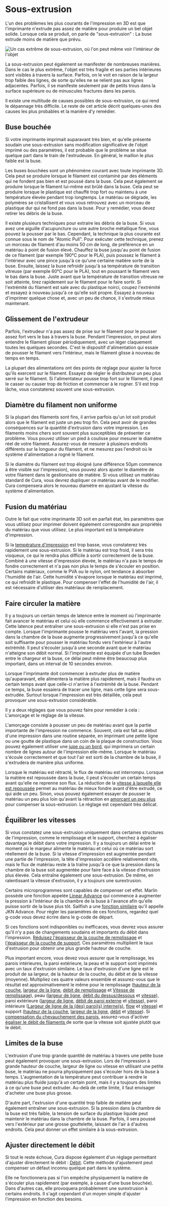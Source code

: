 Sous-extrusion
====
L'un des problèmes les plus courants de l'impression en 3D est que l'imprimante n'extrude pas assez de matière pour produire un bel objet solide. Lorsque cela se produit, on parle de "sous-extrusion" : La buse extrude moins de matière que prévu.

![Un cas extrême de sous-extrusion, où l'on peut même voir l'intérieur de l'objet](../../../articles/images/underextrusion.jpg)

La sous-extrusion peut également se manifester de nombreuses manières. Dans le cas le plus extrême, l'objet est très fragile et ses parties intérieures sont visibles à travers la surface. Parfois, on le voit en raison de la largeur trop faible des lignes, de sorte qu'elles ne se relient pas aux lignes adjacentes. Parfois, il se manifeste seulement par de petits trous dans la surface supérieure ou de minuscules fractures dans les parois.

Il existe une multitude de causes possibles de sous-extrusion, ce qui rend le dépannage très difficile. Le reste de cet article décrit quelques-unes des causes les plus probables et la manière d'y remédier.

Buse bouchée
----
Si votre imprimante imprimait auparavant très bien, et qu'elle présente soudain une sous-extrusion sans modification significative de l'objet imprimé ou des paramètres, il est probable que le problème se situe quelque part dans le train de l'extrudeuse. En général, le maillon le plus faible est la buse.

Les buses bouchées sont un phénomène courant avec toute imprimante 3D. Cela peut se produire lorsque le filament est contaminé par des éléments qui ne fondent pas bien et est poussé dans la buse. Cela peut également se produire lorsque le filament lui-même est brûlé dans la buse. Cela peut se produire lorsque le plastique est chauffé trop fort ou maintenu à une température élevée pendant trop longtemps. Le matériau se dégrade, les polymères se cristallisent et vous vous retrouvez avec un morceau de plastique dur qui ne fond pas dans la buse. Pour y remédier, vous devez retirer les débris de la buse.

Il existe plusieurs techniques pour extraire les débris de la buse. Si vous avez une aiguille d'acupuncture ou une autre broche métallique fine, vous pouvez la pousser par le bas. Cependant, la technique la plus courante est connue sous le nom de "Atomic Pull". Pour exécuter cette technique, prenez un morceau de filament d'au moins 50 cm de long, de préférence en un matériau à point de fusion élevé. Chauffez la buse jusqu'au point de fusion de ce filament (par exemple 190°C pour le PLA), puis poussez le filament à l'intérieur avec une pince jusqu'à ce qu'une certaine matière sorte de la buse. Ensuite, laissez la buse refroidir jusqu'à sa température de transition vitreuse (par exemple 60°C pour le PLA), tout en poussant le filament vers le bas dans la buse. Juste avant que la température de transition vitreuse ne soit atteinte, tirez rapidement sur le filament pour le faire sortir. Si l'extrémité du filament est sale avec du plastique noirci, coupez l'extrémité et essayez à nouveau jusqu'à ce qu'elle soit propre. Essayez à nouveau d'imprimer quelque chose et, avec un peu de chance, il s'extrude mieux maintenant.

Glissement de l'extrudeur
----
Parfois, l'extrudeur n'a pas assez de prise sur le filament pour le pousser assez fort vers le bas à travers la buse. Pendant l'impression, on peut alors entendre le filament glisser périodiquement, avec un léger claquement toutes les quelques secondes. C'est le dispositif d'alimentation qui essaie de pousser le filament vers l'intérieur, mais le filament glisse à nouveau de temps en temps.

La plupart des alimentations ont des points de réglage pour ajuster la force qu'ils exercent sur le filament. Essayez de régler le distributeur un peu plus serré sur le filament. Si l'alimentateur pousse trop fort sur le filament, il peut le casser ou causer trop de friction et commencer à le rogner. S'il est trop lâche, vous constaterez souvent une sous-extrusion.

Diamètre du filament non uniforme
----
Si la plupart des filaments sont fins, il arrive parfois qu'un lot soit produit alors que le filament est juste un peu trop fin. Cela peut avoir de grandes conséquences sur la quantité d'extrusion dans votre impression. Les filaments moins chers sont souvent plus susceptibles de présenter ce problème. Vous pouvez utiliser un pied à coulisse pour mesurer le diamètre réel de votre filament. Assurez-vous de mesurer à plusieurs endroits différents sur la longueur du filament, et ne mesurez pas l'endroit où le système d'alimentation a rogné le filament.

Si le diamètre du filament est trop éloigné (une différence 50μm commence à être visible sur l'impression), vous pouvez alors ajuster le diamètre de votre filament dans le gestionnaire de matière. Si vous utilisez un matériau standard de Cura, vous devrez dupliquer ce matériau avant de le modifier. Cura compensera alors le nouveau diamètre en ajustant la vitesse du système d'alimentation.

Fusion du matériau
----
Outre le fait que votre imprimante 3D soit en parfait état, les paramètres que vous utilisez pour imprimer doivent également correspondre aux propriétés du matériau que vous utilisez. Le plus important est la température d'impression.

Si la [température d'impression](../material/material_print_temperature.md) est trop basse, vous constaterez très rapidement une sous-extrusion. Si le matériau est trop froid, il sera très visqueux, ce qui le rendra plus difficile à sortir correctement de la buse. Combiné à une vitesse d'impression élevée, le matériau n'a pas le temps de fondre correctement et n'a pas non plus le temps de s'écouler en position. Certains matériaux, comme le PVA ou le nylon, ont tendance à absorber l'humidité de l'air. Cette humidité s'évapore lorsque le matériau est imprimé, ce qui refroidit le plastique. Pour compenser l'effet de l'humidité de l'air, il est nécessaire d'utiliser des matériaux de remplacement.

Faire circuler la matière
----
Il y a toujours un certain temps de latence entre le moment où l'imprimante fait avancer le matériau et celui où elle commence effectivement à extruder. Cette latence peut entraîner une sous-extrusion si elle n'est pas prise en compte. Lorsque l'imprimante pousse le matériau vers l'avant, la pression dans la chambre de la buse augmente progressivement jusqu'à ce qu'elle soit suffisante pour pousser le matériau fondu vers l'extérieur à l'autre extrémité. Il peut s'écouler jusqu'à une seconde avant que le matériau n'atteigne son débit normal. Si l'imprimante est équipée d'un tube Bowden entre le chargeur et la buse, ce délai peut même être beaucoup plus important, dans un interval de 10 secondes environ.

Lorsque l'imprimante doit commencer à extruder plus de matière qu'auparavant, elle alimentera la matière plus rapidement, mais il faudra un certain temps avant que celle-ci n'arrive à l'extrémité de la buse. Pendant ce temps, la buse essaiera de tracer une ligne, mais cette ligne sera sous-extrudée. Surtout lorsque l'impression est très détaillée, cela peut provoquer une sous-extrusion considérable.

Il y a deux réglages que vous pouvez faire pour remédier à cela : L'amorçage et le réglage de la vitesse.

L'amorçage consiste à pousser un peu de matériau avant que la partie importante de l'impression ne commence. Souvent, cela est fait au début d'une impression dans une routine séparée, en imprimant une petite ligne ou une goutte de plastique dans un coin de la plaque de construction. Vous pouvez également utiliser une [jupe ou un bord](../platform_adhesion/adhesion_type.md), qui imprimera un certain nombre de lignes autour de l'impression elle-même. Lorsque le matériau s'écoule correctement et que tout l'air est sorti de la chambre de la buse, il s'extrudera de manière plus uniforme.

Lorsque le matériau est rétracté, le flux de matériau est interrompu. Lorsque la matière est repoussée dans la buse, il peut s'écouler un certain temps avant qu'elle ne reprenne son flux. La réduction de la [vitesse à laquelle elle est repoussée](../travel/retraction_prime_speed.md) permet au matériau de mieux fondre avant d'être extrudé, ce qui aide un peu. Sinon, vous pouvez également essayer de pousser le matériau un peu plus loin qu'avant la rétraction en [amorçant un peu plus](../travel/retraction_extra_prime_amount.md) pour compenser la sous-extrusion. Le réglage est cependant très délicat.

Équilibrer les vitesses
----
Si vous constatez une sous-extrusion uniquement dans certaines structures de l'impression, comme le remplissage et le support, cherchez à égaliser davantage le débit dans votre impression. Il y a toujours un délai entre le moment où le margeur alimente le matériau et celui où ce matériau sort réellement de la buse. Si la vitesse d'impression est augmentée pendant une partie de l'impression, la tête d'impression accélère relativement vite, mais le flux de matériau reste à la traîne jusqu'à ce que la pression dans la chambre de la buse soit augmentée pour faire face à la vitesse d'extrusion plus élevée. Cela entraîne également une sous-extrusion. De même, en ralentissant la vitesse d'extrusion, il y a toujours une surextrusion.

Certains microprogrammes sont capables de compenser cet effet. Marlin possède une fonction appelée [Linear Advance](http://marlinfw.org/docs/features/lin_advance.html) qui commence à augmenter la pression à l'intérieur de la chambre de la buse à l'avance afin qu'elle puisse sortir de la buse plus tôt. Sailfish a une [fonction similaire](https://www.sailfishfirmware.com/doc/tuning-jkn-advance.html) qu'il appelle JKN Advance. Pour régler les paramètres de ces fonctions, regardez quel g-code vous devez écrire dans le g-code de départ.

Si ces fonctions sont indisponibles ou inefficaces, vous devrez vous assurer qu'il n'y a pas de changements soudains et importants du débit dans l'impression. [Réduisez l'épaisseur de la couche de remplissage](../infill/infill_sparse_thickness.md) et [l'épaisseur de la couche de support](../support/support_infill_sparse_thickness.md). Ces paramètres multiplient le taux d'extrusion pour obtenir une plus grande hauteur de couche.

Plus important encore, vous devez vous assurer que le remplissage, les parois intérieures, la paroi extérieure, la peau et le support sont imprimés avec un taux d'extrusion similaire. Le taux d'extrusion d'une ligne est le produit de sa largeur, de la hauteur de la couche, du débit et de la vitesse (moyenne). Multipliez ces quatre valeurs ensemble et assurez-vous que le résultat est approximativement le même pour le remplissage ([hauteur de la couche](../infill/infill_sparse_thickness.md), [largeur de la ligne](../resolution/infill_line_width.md), [débit de remplissage](../material/infill_material_flow.md) et [Vitesse de remplissage](../speed/speed_infill.md)), peau ([largeur de ligne](../resolution/skin_line_width.md), [débit du dessus/dessous](../material/skin_material_flow.md) et [vitesse](../speed/speed_topbottom.md)), paroi extérieure ([largeur de ligne](../resolution/wall_line_width_0.md), [débit de paroi externe](../material/wall_0_material_flow.md) et [vitesse](../speed/speed_wall_0.md)), paroi intérieure ([Largeur de ligne de la (des) paroi(s) interne(s)](../resolution/wall_line_width_x.md), [flow](../material/wall_x_material_flow.md) et [vitesse](../speed/speed_wall_x.md)) et support ([hauteur de la couche](../support/support_infill_sparse_thickness.md), [largeur de la ligne](../resolution/support_line_width.md), [débit](../material/support_material_flow.md) et [vitesse](../speed/speed_support.md)). Si [compensation du chevauchement des parois](../shell/travel_compensate_overlapping_walls_enabled.md), assurez-vous d'activer [égaliser le débit de filaments
](../speed/speed_equalize_flow_enabled.md) de sorte que la vitesse soit ajustée plutôt que le débit.

Limites de la buse
----
L'extrusion d'une trop grande quantité de matériau à travers une petite buse peut également provoquer une sous-extrusion. Lors de l'impression à grande hauteur de couche, largeur de ligne ou vitesse en utilisant une petite buse, le matériau ne pourra physiquement pas s'écouler hors de la buse à temps. L'augmentation de la température peut contribuer à rendre le matériau plus fluide jusqu'à un certain point, mais il y a toujours des limites à ce qu'une buse peut extruder. Au-delà de cette limite, il faut envisager d'acheter une buse plus grosse.

D'autre part, l'extrusion d'une quantité trop faible de matière peut également entraîner une sous-extrusion. Si la pression dans la chambre de la buse est très faible, la tension de surface du plastique liquide peut maintenir le matériau dans la chambre de la buse. Parfois, il sera poussé vers l'extérieur par une grosse gouttelette, laissant de l'air à d'autres endroits. Cela peut donner un effet similaire à la sous-extrusion.

Ajuster directement le débit
----
Si tout le reste échoue, Cura dispose également d'un réglage permettant d'ajuster directement le débit : [Débit](../material/material_flow.md). Cette méthode d'ajustement peut compenser un défaut inconnu quelque part dans le système.

Elle ne fonctionnera pas si l'on empêche physiquement la matière de s'écouler plus rapidement (par exemple, à cause d'une buse bouchée). Dans d'autres cas, elle provoquera probablement une surextrusion à certains endroits. Il s'agit cependant d'un moyen simple d'ajuster l'impression en fonction des besoins.
